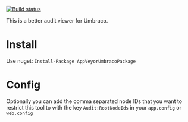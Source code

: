 [![Build status](https://ci.appveyor.com/api/projects/status/yudu41qa0xkion8x?svg=true)](https://ci.appveyor.com/project/Draga/umbraco-audit-viewer)

This is a better audit viewer for Umbraco.

# Install #
Use nuget: `Install-Package AppVeyorUmbracoPackage`

# Config #
Optionally you can add the comma separated node IDs that you want to restrict this tool to with the  key `Audit:RootNodeIds` in your `app.config` or `web.config`
